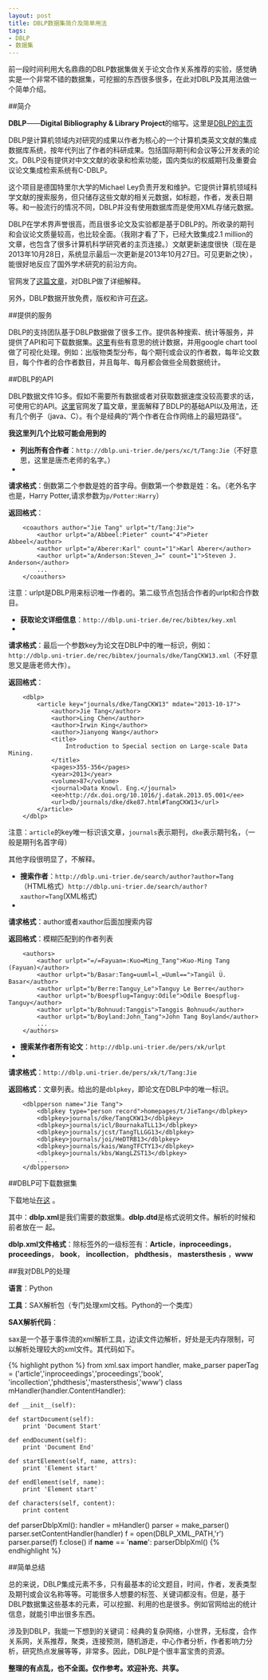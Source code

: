 ```yaml
---
layout: post
title: DBLP数据集简介及简单用法
tags:
- DBLP
- 数据集
---
```


前一段时间利用大名鼎鼎的DBLP数据集做关于论文合作关系推荐的实验，感觉确实是一个非常不错的数据集，可挖掘的东西很多很多，在此对DBLP及其用法做一个简单介绍。

##简介

**DBLP**——**Digital Bibliography & Library Project**的缩写。这里是[DBLP的主页](http://www.informatik.uni-trier.de/~ley/db/)   

DBLP是计算机领域内对研究的成果以作者为核心的一个计算机类英文文献的集成数据库系统，按年代列出了作者的科研成果。包括国际期刊和会议等公开发表的论文。DBLP没有提供对中文文献的收录和检索功能，国内类似的权威期刊及重要会议论文集成检索系统有C-DBLP。  
 
这个项目是德国特里尔大学的Michael Ley负责开发和维护。它提供计算机领域科学文献的搜索服务，但只储存这些文献的相关元数据，如标题，作者，发表日期等。和一般流行的情况不同，DBLP并没有使用数据库而是使用XML存储元数据。   

DBLP在学术界声誉很高，而且很多论文及实验都是基于DBLP的。所收录的期刊和会议论文质量较高，也比较全面。（我刚才看了下，已经大致集成2.1 million的文章，也包含了很多计算机科学研究者的主页连接。）文献更新速度很快（现在是2013年10月28日，系统显示最后一次更新是2013年10月27日。可见更新之快），能很好地反应了国外学术研究的前沿方向。
   
官网发了[这篇文章](http://dblp.uni-trier.de/xml/docu/dblpxml.pdf)，对DBLP做了详细解释。   

另外，DBLP数据开放免费，版权和许可[在这](http://www.informatik.uni-trier.de/~ley/db/copyright.html)。 

##提供的服务 

DBLP的支持团队基于DBLP数据做了很多工作。提供各种搜索、统计等服务，并提供了API和可下载数据集。[这里](http://dblps.uni-trier.de/~mwagner/statistics/)有些有意思的统计数据，并用google chart tool做了可视化处理。例如：出版物类型分布，每个期刊或会议的作者数，每年论文数目，每个作者的合作者数目，并且每年、每月都会做些全局数据统计。

##DBLP的API 

DBLP数据文件1G多。假如不需要所有数据或者对获取数据速度没较高要求的话，可使用它的API。[这里](http://dblp.uni-trier.de/xml/docu/dblpxmlreq.pdf)官网发了篇文章，里面解释了BDLP的基础API以及用法，还有几个例子（java、C）。有个是经典的“两个作者在合作网络上的最短路径”。   

**我这里列几个比较可能会用到的**   


- **列出所有合作者**：`http://dblp.uni-trier.de/pers/xc/t/Tang:Jie`（不好意思，这里是唐杰老师的名字。）    
- 
**请求格式**：倒数第二个参数是姓的首字母。倒数第一个参数是姓：名。（老外名字也是，Harry Potter,请求参数为`p/Potter:Harry`）   

**返回格式**：   


		<coauthors author="Jie Tang" urlpt="t/Tang:Jie">
			<author urlpt="a/Abbeel:Pieter" count="4">Pieter Abbeel</author>
			<author urlpt="a/Aberer:Karl" count="1">Karl Aberer</author>
			<author urlpt="a/Anderson:Steven_J=" count="1">Steven J. Anderson</author>
			...
		</coauthors>

注意：urlpt是DBLP用来标识唯一作者的。第二级节点包括合作者的urlpt和合作数目。

- **获取论文详细信息**：`http://dblp.uni-trier.de/rec/bibtex/key.xml`   
- 
**请求格式**：最后一个参数key为论文在DBLP中的唯一标识，例如：
`http://dblp.uni-trier.de/rec/bibtex/journals/dke/TangCKW13.xml`（不好意思又是唐老师大作）。   

**返回格式**：


		<dblp>
			<article key="journals/dke/TangCKW13" mdate="2013-10-17">
				<author>Jie Tang</author>
				<author>Ling Chen</author>
				<author>Irwin King</author>
				<author>Jianyong Wang</author>
				<title>
					Introduction to Special section on Large-scale Data Mining.
				</title>
				<pages>355-356</pages>
				<year>2013</year>
				<volume>87</volume>
				<journal>Data Knowl. Eng.</journal>
				<ee>http://dx.doi.org/10.1016/j.datak.2013.05.001</ee>
				<url>db/journals/dke/dke87.html#TangCKW13</url>
			</article>
		</dblp>

注意：`article`的key唯一标识该文章，`journals`表示期刊，`dke`表示期刊名，（一般是期刊名首字母）   

其他字段很明显了，不解释。

- **搜索作者**：`http://dblp.uni-trier.de/search/author?author=Tang`（HTML格式）`http://dblp.uni-trier.de/search/author?xauthor=Tang`(XML格式)    
- 
**请求格式**：author或者xauthor后面加搜索内容    
 
**返回格式**：模糊匹配到的作者列表    


		<authors>
			<author urlpt="=/=Fayuan=:Kuo=Ming_Tang">Kuo-Ming Tang (Fayuan)</author>
			<author urlpt="b/Basar:Tang=uuml=l_=Uuml==">Tangül Ü. Basar</author>
			<author urlpt="b/Berre:Tanguy_Le">Tanguy Le Berre</author>
			<author urlpt="b/Boespflug=Tanguy:Odile">Odile Boespflug-Tanguy</author>
			<author urlpt="b/Bohnuud:Tanggis">Tanggis Bohnuud</author>
			<author urlpt="b/Boyland:John_Tang">John Tang Boyland</author>
			...
		</authors>

- **搜索某作者所有论文**：`http://dblp.uni-trier.de/pers/xk/urlpt`        
- 
**请求格式**：`http://dblp.uni-trier.de/pers/xk/t/Tang:Jie`
    
**返回格式**：文章列表。给出的是`dblpkey`，即论文在DBLP中的唯一标识。   


		<dblpperson name="Jie Tang">
			<dblpkey type="person record">homepages/t/JieTang</dblpkey>
			<dblpkey>journals/dke/TangCKW13</dblpkey>
			<dblpkey>journals/icl/BournakaTLL13</dblpkey>
			<dblpkey>journals/jcst/TangTLLGG13</dblpkey>
			<dblpkey>journals/joi/HeDTRB13</dblpkey>
			<dblpkey>journals/kais/WangTFCTY13</dblpkey>
			<dblpkey>journals/kbs/WangLZST13</dblpkey>
			...
		</dblpperson>

##DBLP可下载数据集

下载地址[在这](http://dblp.uni-trier.de/xml/) 。   

其中：**dblp.xml**是我们需要的数据集。**dblp.dtd**是格式说明文件。解析的时候和前者放在一
起。   

**dblp.xml文件格式**：除<dblp>标签外的一级标签有：**Article**，**inproceedings**，  **proceedings**，  **book**，  **incollection**， **phdthesis**， **mastersthesis** ，**www**

##我对DBLP的处理

**语言**：Python    

**工具**：SAX解析包（专门处理xml文档。Python的一个类库）  
  
**SAX解析代码**：   

sax是一个基于事件流的xml解析工具，边读文件边解析，好处是无内存限制，可以解析处理较大的xml文件。其代码如下。   


{% highlight python %}
from xml.sax import handler, make_parser
paperTag = ('article','inproceedings','proceedings','book',
                   'incollection','phdthesis','mastersthesis','www')
class mHandler(handler.ContentHandler):

   	def __init__(self):
   	
   	def startDocument(self):
   	    print 'Document Start'
   	    
   	def endDocument(self):
   	    print 'Document End'
   	    
   	def startElement(self, name, attrs):
		print 'Element start'
		
   	def endElement(self, name):
		print 'Element start'
		
   	def characters(self, content):
		print content

def parserDblpXml():
    handler = mHandler()
    parser = make_parser()
    parser.setContentHandler(handler)
    f = open(DBLP_XML_PATH,'r')
    parser.parse(f)
    f.close()
	if __name__ == '__name__':
    parserDblpXml()
{% endhighlight %}

##简单总结

总的来说，DBLP集成元素不多，只有最基本的论文题目，时间，作者，发表类型及期刊或会议名称等等。可能很多人想要的标签、关键词都没有。但是，基于DBLP数据集这些基本的元素，可以挖掘、利用的也是很多。例如官网给出的统计信息，就能引申出很多东西。    

涉及到DBLP，我能一下想到的关键词：经典的复杂网络，小世界，无标度，合作关系网，关系推荐，聚类，连接预测，随机游走，中心作者分析，作者影响力分析，研究热点发展等等，非常多。因此，DBLP是个很丰富宝贵的资源。    

**整理的有点乱，也不全面。仅作参考。欢迎补充、共享。**